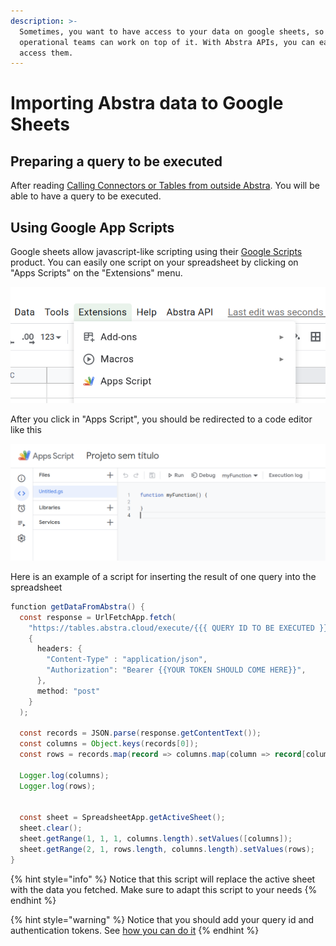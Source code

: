 ```yaml
---
description: >-
  Sometimes, you want to have access to your data on google sheets, so
  operational teams can work on top of it. With Abstra APIs, you can easily
  access them.
---
```


# Importing Abstra data to Google Sheets

## Preparing a query to be executed

After reading [Calling Connectors or Tables from outside Abstra](calling-connectors-or-tables-from-outside-abstra.md). You will be able to have a query to be executed.

## Using Google App Scripts

Google sheets allow javascript-like scripting using their [Google Scripts](https://script.google.com) product. You can easily one script on your spreadsheet by clicking on "Apps Scripts" on the "Extensions" menu.

![Apps script allows you to fetch your data from Abstra APIs](<../../.gitbook/assets/image (49).png>)

After you click in "Apps Script", you should be redirected to a code editor like this

![You can reutilize your scripts across all spreadsheets](<../../.gitbook/assets/image (66).png>)

Here is an example of a script for inserting the result of one query into the spreadsheet

```java
function getDataFromAbstra() {
  const response = UrlFetchApp.fetch(
    "https://tables.abstra.cloud/execute/{{{ QUERY ID TO BE EXECUTED }}",
    {
      headers: {
        "Content-Type" : "application/json",
        "Authorization": "Bearer {{YOUR TOKEN SHOULD COME HERE}}",
      },
      method: "post"
    }
  );

  const records = JSON.parse(response.getContentText());
  const columns = Object.keys(records[0]);
  const rows = records.map(record => columns.map(column => record[column]));

  Logger.log(columns);
  Logger.log(rows);


  const sheet = SpreadsheetApp.getActiveSheet();
  sheet.clear();
  sheet.getRange(1, 1, 1, columns.length).setValues([columns]);  
  sheet.getRange(2, 1, rows.length, columns.length).setValues(rows);  
}
```

{% hint style="info" %}
Notice that this script will replace the active sheet with the data you fetched. Make sure to adapt this script to your needs
{% endhint %}

{% hint style="warning" %}
Notice that you should add your query id and authentication tokens. See [how you can do it](calling-connectors-or-tables-from-outside-abstra.md)
{% endhint %}

